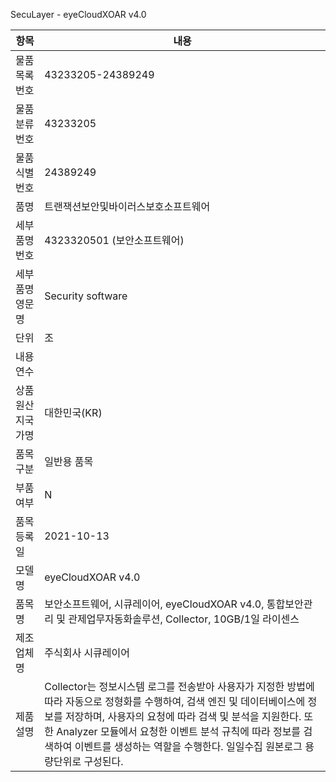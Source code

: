 SecuLayer - eyeCloudXOAR v4.0

| 항목       | 내용                                                                                                                                                                                                   |
| -------- | ---------------------------------------------------------------------------------------------------------------------------------------------------------------------------------------------------- |
| 물품목록번호   | 43233205-24389249                                                                                                                                                                                    |
| 물품분류번호   | 43233205                                                                                                                                                                                             |
| 물품식별번호   | 24389249                                                                                                                                                                                             |
| 품명       | 트랜잭션보안및바이러스보호소프트웨어                                                                                                                                                                                   |
| 세부품명번호   | 4323320501 (보안소프트웨어)                                                                                                                                                                                 |
| 세부품명영문명  | Security software                                                                                                                                                                                    |
| 단위       | 조                                                                                                                                                                                                    |
| 내용연수     |                                                                                                                                                                                                      |
| 상품원산지국가명 | 대한민국(KR)                                                                                                                                                                                             |
| 품목구분     | 일반용 품목                                                                                                                                                                                               |
| 부품여부     | N                                                                                                                                                                                                    |
| 품목등록일    | 2021-10-13                                                                                                                                                                                           |
| 모델명      | eyeCloudXOAR v4.0                                                                                                                                                                                    |
| 품목명      | 보안소프트웨어, 시큐레이어, eyeCloudXOAR v4.0, 통합보안관리 및 관제업무자동화솔루션, Collector, 10GB/1일 라이센스                                                                                                                      |
| 제조업체명    | 주식회사 시큐레이어                                                                                                                                                                                           |
| 제품설명     | Collector는 정보시스템 로그를 전송받아 사용자가 지정한 방법에 따라 자동으로 정형화를 수행하여, 검색 엔진 및 데이터베이스에 정보를 저장하며, 사용자의 요청에 따라 검색 및 분석을 지원한다. 또한 Analyzer 모듈에서 요청한 이벤트 분석 규칙에 따라 정보를 검색하여 이벤트를 생성하는 역할을 수행한다. 일일수집 원본로그 용량단위로 구성된다. |

